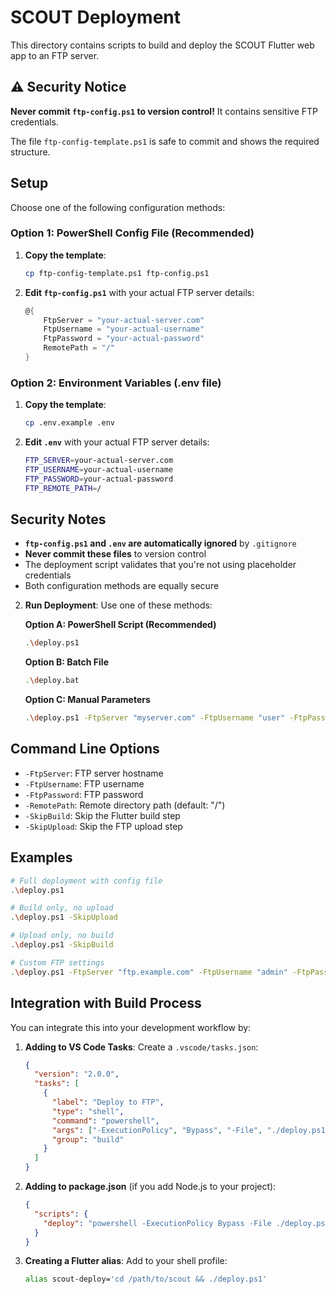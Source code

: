 # SCOUT Deployment

This directory contains scripts to build and deploy the SCOUT Flutter web app to an FTP server.

## ⚠️ Security Notice

**Never commit `ftp-config.ps1` to version control!** It contains sensitive FTP credentials.

The file `ftp-config-template.ps1` is safe to commit and shows the required structure.

## Setup

Choose one of the following configuration methods:

### Option 1: PowerShell Config File (Recommended)

1. **Copy the template**:
   ```bash
   cp ftp-config-template.ps1 ftp-config.ps1
   ```

2. **Edit `ftp-config.ps1`** with your actual FTP server details:
   ```powershell
   @{
       FtpServer = "your-actual-server.com"
       FtpUsername = "your-actual-username"
       FtpPassword = "your-actual-password"
       RemotePath = "/"
   }
   ```

### Option 2: Environment Variables (.env file)

1. **Copy the template**:
   ```bash
   cp .env.example .env
   ```

2. **Edit `.env`** with your actual FTP server details:
   ```bash
   FTP_SERVER=your-actual-server.com
   FTP_USERNAME=your-actual-username
   FTP_PASSWORD=your-actual-password
   FTP_REMOTE_PATH=/
   ```

## Security Notes

- **`ftp-config.ps1` and `.env` are automatically ignored** by `.gitignore`
- **Never commit these files** to version control
- The deployment script validates that you're not using placeholder credentials
- Both configuration methods are equally secure

2. **Run Deployment**: Use one of these methods:

   **Option A: PowerShell Script (Recommended)**
   ```bash
   .\deploy.ps1
   ```

   **Option B: Batch File**
   ```bash
   .\deploy.bat
   ```

   **Option C: Manual Parameters**
   ```bash
   .\deploy.ps1 -FtpServer "myserver.com" -FtpUsername "user" -FtpPassword "pass"
   ```

## Command Line Options

- `-FtpServer`: FTP server hostname
- `-FtpUsername`: FTP username
- `-FtpPassword`: FTP password
- `-RemotePath`: Remote directory path (default: "/")
- `-SkipBuild`: Skip the Flutter build step
- `-SkipUpload`: Skip the FTP upload step

## Examples

```bash
# Full deployment with config file
.\deploy.ps1

# Build only, no upload
.\deploy.ps1 -SkipUpload

# Upload only, no build
.\deploy.ps1 -SkipBuild

# Custom FTP settings
.\deploy.ps1 -FtpServer "ftp.example.com" -FtpUsername "admin" -FtpPassword "secret123"
```

## Integration with Build Process

You can integrate this into your development workflow by:

1. **Adding to VS Code Tasks**: Create a `.vscode/tasks.json`:
   ```json
   {
     "version": "2.0.0",
     "tasks": [
       {
         "label": "Deploy to FTP",
         "type": "shell",
         "command": "powershell",
         "args": ["-ExecutionPolicy", "Bypass", "-File", "./deploy.ps1"],
         "group": "build"
       }
     ]
   }
   ```

2. **Adding to package.json** (if you add Node.js to your project):
   ```json
   {
     "scripts": {
       "deploy": "powershell -ExecutionPolicy Bypass -File ./deploy.ps1"
     }
   }
   ```

3. **Creating a Flutter alias**: Add to your shell profile:
   ```bash
   alias scout-deploy='cd /path/to/scout && ./deploy.ps1'
   ```